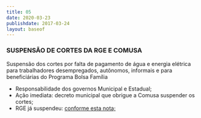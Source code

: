 ```yaml
---
title: 05
date: 2020-03-23
publishdate: 2017-03-24
layout: baseof
---
```


### SUSPENSÃO DE CORTES DA RGE E COMUSA

Suspensão dos cortes por falta de pagamento de água e energia elétrica para trabalhadores desempregados, autônomos, informais e para beneficiárias do Programa Bolsa Família



*   Responsabilidade dos governos Municipal e Estadual;
*   Ação imediata: decreto municipal que obrigue a Comusa suspender os cortes;
* RGE já suspendeu:  [conforme esta nota;](https://www.rge-rs.com.br/releases/Paginas/rge-suspende-temporariamente-corte-de-energia-para-clientes-inadimplentes-residenciais-e-beneficiados-baixa-renda.aspx?fbclid=IwAR0bZZ83nqWUrdM-JiK3GeksExxPxv5FXTan8b6jogg60DVRIQNfWxf5z0s)